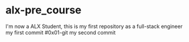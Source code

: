 # alx-pre_course
 I'm now a ALX Student, this is my first repository as a full-stack engineer
my first commit
#0x01-git
my second commit
